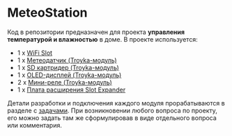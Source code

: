 # MeteoStation
Код в репозитории предназначен для проекта **управления температурой и влажностью** в доме.
В проекте используется:
- 1 x [WiFi Slot](amperka.ru/product/wifi-slot?utm_source=man&utm_campaign=wifi-slot&utm_medium=wiki)
- 1 x [Метеодатчик (Troyka-модуль)](wiki.amperka.ru/%D0%BF%D1%80%D0%BE%D0%B4%D1%83%D0%BA%D1%82%D1%8B:troyka-meteo-sensor)
- 1 x [SD картридер (Troyka-модуль)](amperka.ru/product/troyka-sd)
- 1 x [OLED-дисплей (Troyka-модуль)](amperka.ru/product/troyka-oled)
- 2 x [Мини-реле (Troyka-модуль)](amperka.ru/product/troyka-mini-relay)
- 1 x [Плата расширения Slot Expander](amperka.ru/product/slot-expander)

Детали разработки и подключения каждого модуля прорабатываются в разделе с [задачами](https://github.com/Nior21/MeteoStation/issues).
При возникновении любого вопроса по проекту, его можно задать там же сформулировав в виде отдельного вопроса или комментария.
